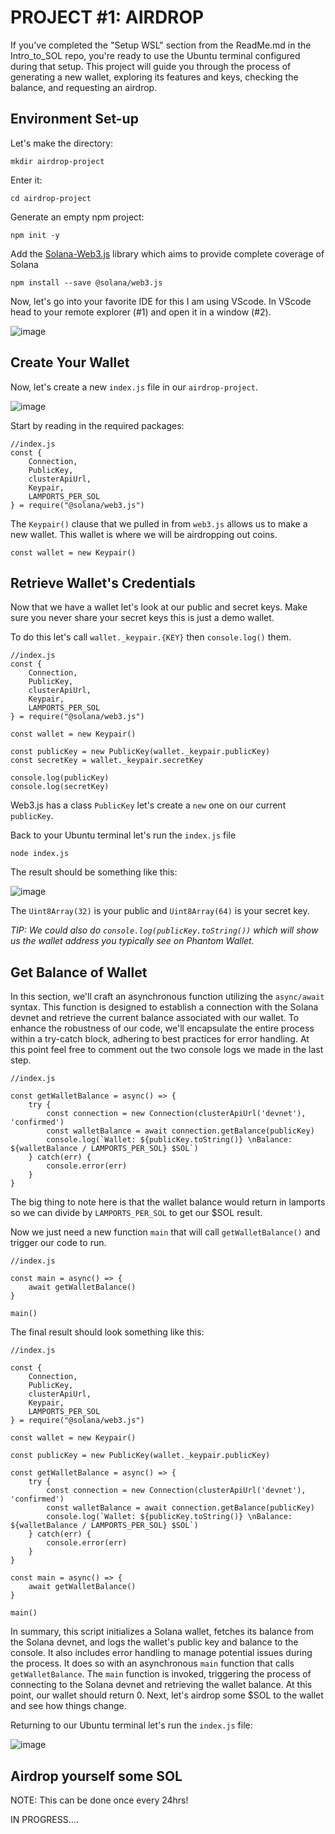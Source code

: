 # PROJECT #1: AIRDROP

If you've completed the "Setup WSL" section from the ReadMe.md in the Intro_to_SOL repo, you're ready to use the Ubuntu terminal configured during that setup. 
This project will guide you through the process of generating a new wallet, exploring its features and keys, checking the balance, and requesting an airdrop.

## Environment Set-up
Let's make the directory:

```
mkdir airdrop-project
```

Enter it:

```
cd airdrop-project
```

Generate an empty npm project:

```
npm init -y
```

Add the [Solana-Web3.js](https://docs.solana.com/developing/clients/javascript-api) library which aims to provide complete coverage of Solana

```
npm install --save @solana/web3.js
```

Now, let's go into your favorite IDE for this I am using VScode. 
In VScode head to your remote explorer (#1) and open it in a window (#2).

![image](https://github.com/jvick1/Rust_Intro/assets/32043066/678c7b13-e3f8-49f5-bc5b-d2f211bacdc1)

## Create Your Wallet

Now, let's create a new `index.js` file in our `airdrop-project`.

![image](https://github.com/jvick1/Rust_Intro/assets/32043066/0052cd6b-6d26-427f-bab2-d3ea1ed7e770)

Start by reading in the required packages:

```
//index.js
const {
    Connection,
    PublicKey,
    clusterApiUrl,
    Keypair,
    LAMPORTS_PER_SOL
} = require("@solana/web3.js")
```

The `Keypair()` clause that we pulled in from `web3.js` allows us to make a new wallet. 
This wallet is where we will be airdropping out coins. 

```
const wallet = new Keypair()
```

## Retrieve Wallet's Credentials

Now that we have a wallet let's look at our public and secret keys. Make sure you never share your secret keys this is just a demo wallet.

To do this let's call `wallet._keypair.{KEY}` then `console.log()` them. 

```
//index.js
const {
    Connection,
    PublicKey,
    clusterApiUrl,
    Keypair,
    LAMPORTS_PER_SOL
} = require("@solana/web3.js")

const wallet = new Keypair()

const publicKey = new PublicKey(wallet._keypair.publicKey)
const secretKey = wallet._keypair.secretKey

console.log(publicKey)
console.log(secretKey)
```

Web3.js has a class `PublicKey` let's create a `new` one on our current `publicKey`. 

Back to your Ubuntu terminal let's run the `index.js` file

```
node index.js
```

The result should be something like this:

![image](https://github.com/jvick1/Intro_to_SOL/assets/32043066/a992047a-b855-4052-8c9b-e4c4a497d6ea)

The `Uint8Array(32)` is your public and `Uint8Array(64)` is your secret key. 

*TIP: We could also do `console.log(publicKey.toString())` which will show us the wallet address you typically see on Phantom Wallet.*

## Get Balance of Wallet

In this section, we'll craft an asynchronous function utilizing the `async/await` syntax. 
This function is designed to establish a connection with the Solana devnet and retrieve the current balance associated with our wallet. 
To enhance the robustness of our code, we'll encapsulate the entire process within a try-catch block, adhering to best practices for error handling.
At this point feel free to comment out the two console logs we made in the last step.

```
//index.js

const getWalletBalance = async() => {
    try {
        const connection = new Connection(clusterApiUrl('devnet'), 'confirmed')
        const walletBalance = await connection.getBalance(publicKey) 
        console.log(`Wallet: ${publicKey.toString()} \nBalance: ${walletBalance / LAMPORTS_PER_SOL} $SOL`)
    } catch(err) {
        console.error(err)
    }
}
```

The big thing to note here is that the wallet balance would return in lamports so we can divide by `LAMPORTS_PER_SOL` to get our $SOL result.

Now we just need a new function `main` that will call `getWalletBalance()` and trigger our code to run.

```
//index.js

const main = async() => {
    await getWalletBalance()
}

main()
```

The final result should look something like this:

```
//index.js

const {
    Connection,
    PublicKey,
    clusterApiUrl,
    Keypair,
    LAMPORTS_PER_SOL
} = require("@solana/web3.js")

const wallet = new Keypair()

const publicKey = new PublicKey(wallet._keypair.publicKey)

const getWalletBalance = async() => {
    try {
        const connection = new Connection(clusterApiUrl('devnet'), 'confirmed')
        const walletBalance = await connection.getBalance(publicKey) 
        console.log(`Wallet: ${publicKey.toString()} \nBalance: ${walletBalance / LAMPORTS_PER_SOL} $SOL`)
    } catch(err) {
        console.error(err)
    }
}

const main = async() => {
    await getWalletBalance()
}

main()

```

In summary, this script initializes a Solana wallet, fetches its balance from the Solana devnet, and logs the wallet's public key and balance to the console. It also includes error handling to manage potential issues during the process.
It does so with an asynchronous `main` function that calls `getWalletBalance`. The `main` function is invoked, triggering the process of connecting to the Solana devnet and retrieving the wallet balance.
At this point, our wallet should return 0. Next, let's airdrop some $SOL to the wallet and see how things change.

Returning to our Ubuntu terminal let's run the `index.js` file:

![image](https://github.com/jvick1/Rust_Intro/assets/32043066/84f5f1c4-edef-44c9-8580-67332e7eb787)

## Airdrop yourself some SOL

NOTE: This can be done once every 24hrs!

IN PROGRESS....
